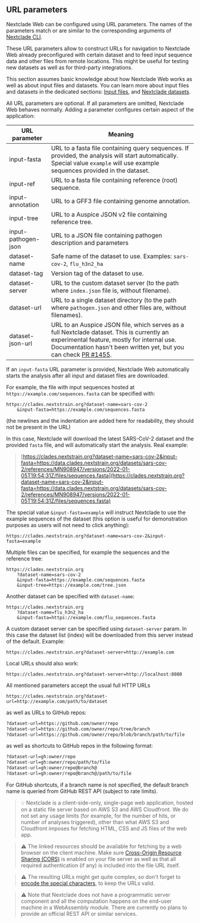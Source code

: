 ## URL parameters

Nextclade Web can be configured using URL parameters. The names of the parameters match or are similar to the corresponding arguments of [Nextclade CLI](../nextclade-cli).

These URL parameters allow to construct URLs for navigation to Nextclade Web already preconfigured with certain dataset and to feed input sequence data and other files from remote locations. This might be useful for testing new datasets as well as for third-party integrations.

This section assumes basic knowledge about how Nextclade Web works as well as about input files and datasets. You can learn more about input files and datasets in the dedicated sections: [Input files](../input-files), and [Nextclade datasets](../datasets).

All URL parameters are optional. If all parameters are omitted, Nextclade Web behaves normally. Adding a parameter configures certain aspect of the application:

| URL parameter       | Meaning                                                                                                                                                                                                                                                            |
|---------------------|--------------------------------------------------------------------------------------------------------------------------------------------------------------------------------------------------------------------------------------------------------------------|
| input-fasta         | URL to a fasta file containing query sequences. If provided, the analysis will start automatically. Special value `example` will use example sequences provided in the dataset.                                                                                    |
| input-ref           | URL to a fasta file containing reference (root) sequence.                                                                                                                                                                                                          |
| input-annotation    | URL to a GFF3 file containing genome annotation.                                                                                                                                                                                                                   |
| input-tree          | URL to a Auspice JSON v2 file containing reference tree.                                                                                                                                                                                                           |
| input-pathogen-json | URL to a JSON file containing pathogen description and parameters                                                                                                                                                                                                  |
| dataset-name        | Safe name of the dataset to use. Examples: `sars-cov-2`, `flu_h3n2_ha`                                                                                                                                                                                             |
| dataset-tag         | Version tag of the dataset to use.                                                                                                                                                                                                                                 |
| dataset-server      | URL to the custom dataset server (to the path where `index.json` file is, without filename).                                                                                                                                                                       |
| dataset-url         | URL to a single dataset directory (to the path where `pathogen.json` and other files are, without filenames).                                                                                                                                                      |
| dataset-json-url    | URL to an Auspice JSON file, which serves as a full Nextclade dataset. This is currently an experimental feature, mostly for internal use. Documentation hasn't been written yet, but you can check [PR #1455](https://github.com/nextstrain/nextclade/pull/1455). |

If an `input-fasta` URL parameter is provided, Nextclade Web automatically starts the analysis after all input and dataset files are downloaded.

For example, the file with input sequences hosted at `https://example.com/sequences.fasta` can be specified with:

```url
https://clades.nextstrain.org?dataset-name=sars-cov-2
    &input-fasta=https://example.com/sequences.fasta
```

(the newlines and the indentation are added here for readability, they should not be present in the URL)

In this case, Nextclade will download the latest SARS-CoV-2 dataset and the provided `fasta` file, and will automatically start the analysis. Real example:

> [https://clades.nextstrain.org?dataset-name=sars-cov-2&input-fasta=https://data.clades.nextstrain.org/datasets/sars-cov-2/references/MN908947/versions/2022-01-05T19:54:31Z/files/sequences.fasta](https://clades.nextstrain.org?dataset-name=sars-cov-2&input-fasta=https://data.clades.nextstrain.org/datasets/sars-cov-2/references/MN908947/versions/2022-01-05T19:54:31Z/files/sequences.fasta)

The special value `&input-fasta=example` will instruct Nextclade to use the example sequences of the dataset (this option is useful for demonstration purposes as users will not need to click anything):

```url
https://clades.nextstrain.org?dataset-name=sars-cov-2&input-fasta=example
```

Multiple files can be specified, for example the sequences and the reference tree:

```url
https://clades.nextstrain.org
    ?dataset-name=sars-cov-2
    &input-fasta=https://example.com/sequences.fasta
    &input-tree=https://example.com/tree.json
```

Another dataset can be specified with `dataset-name`:

```url
https://clades.nextstrain.org
    ?dataset-name=flu_h3n2_ha
    &input-fasta=https://example.com/flu_sequences.fasta
```

A custom dataset server can be specified using `dataset-server` param. In this case the dataset list (index) will be downloaded from this server instead of the default. Example:

```url
https://clades.nextstrain.org?dataset-server=http://example.com
```

Local URLs should also work:

```url
https://clades.nextstrain.org?dataset-server=http://localhost:8080
```

All mentioned parameters accept the usual full HTTP URLs

```url
https://clades.nextstrain.org?dataset-url=http://example.com/path/to/dataset
```

as well as URLs to GitHub repos:

```txt
?dataset-url=https://github.com/owner/repo
?dataset-url=https://github.com/owner/repo/tree/branch
?dataset-url=https://github.com/owner/repo/blob/branch/path/to/file
```

as well as shortcuts to GitHub repos in the following format:

```txt
?dataset-url=gh:owner/repo
?dataset-url=gh:owner/repo/path/to/file
?dataset-url=gh:owner/repo@branch@
?dataset-url=gh:owner/repo@branch@/path/to/file
```

For GitHub shortcuts, if a branch name is not specified, the default branch name is queried from GitHub REST API (subject to rate limits).

> 💡 Nextclade is a client-side-only, single-page web application, hosted on a static file server based on AWS S3 and AWS Cloudfront. We do not set any usage limits (for example, for the number of hits, or number of analyses triggered), other than what AWS S3 and Cloudfront imposes for fetching HTML, CSS and JS files of the web app.

> ⚠️ The linked resources should be available for fetching by a web browser on the client machine. Make sure [Cross-Origin Resource Sharing (CORS)](https://developer.mozilla.org/en-US/docs/Web/HTTP/CORS) is enabled on your file server as well as that all required authentication (if any) is included into the file URL itself.

> ⚠️ The resulting URLs might get quite complex, so don't forget to [encode the special characters](https://en.wikipedia.org/wiki/Percent-encoding), to keep the URLs valid.

> ⚠️️ Note that Nextclade does not have a programmatic server component and all the computation happens on the end-user machine in a WebAssembly module. There are currently no plans to provide an official REST API or similar services.

